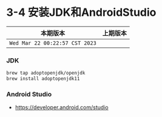 # 3-4 安装JDK和AndroidStudio

|本期版本|上期版本
|:---:|:---:
`Wed Mar 22 00:22:57 CST 2023` |


### JDK

```bash
brew tap adoptopenjdk/openjdk
brew install adoptopenjdk11
```


### Android Studio

* <https://developer.android.com/studio>